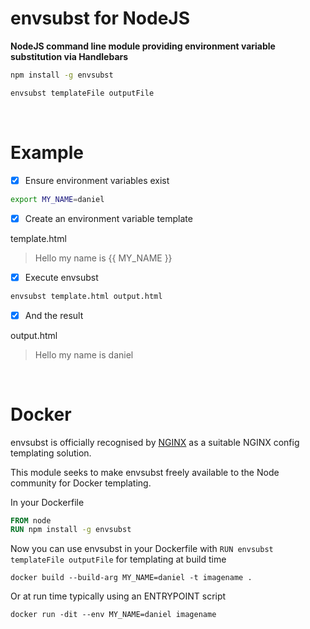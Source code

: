 envsubst for NodeJS
===================

**NodeJS command line module providing environment variable substitution via Handlebars**

```bash
npm install -g envsubst
```

```bash
envsubst templateFile outputFile
```

<br>

# Example

- [x]  Ensure environment variables exist
```bash
export MY_NAME=daniel
```

- [x]  Create an environment variable template

template.html
> <div>Hello my name is {{ MY_NAME }}</div>

- [x]  Execute envsubst
```bash
envsubst template.html output.html
```

- [x]  And the result

output.html
> <div>Hello my name is daniel</div>

<br>

# Docker

envsubst is officially recognised by [NGINX](https://hub.docker.com/_/nginx) as a suitable NGINX config templating solution.

This module seeks to make envsubst freely available to the Node community for Docker templating.

In your Dockerfile

```dockerfile
FROM node
RUN npm install -g envsubst
```

Now you can use envsubst in your Dockerfile with ```RUN envsubst templateFile outputFile``` for templating at build time

```docker
docker build --build-arg MY_NAME=daniel -t imagename .
```

Or at run time typically using an ENTRYPOINT script

```docker
docker run -dit --env MY_NAME=daniel imagename
```
